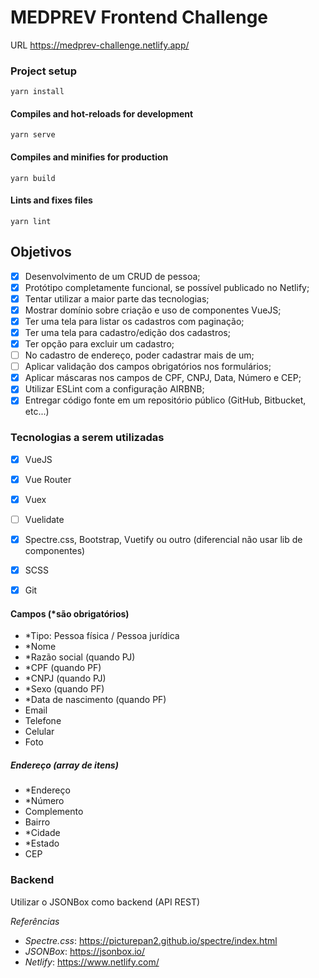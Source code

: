 # MEDPREV Frontend Challenge

URL https://medprev-challenge.netlify.app/

### Project setup
```
yarn install
```

#### Compiles and hot-reloads for development
```
yarn serve
```

#### Compiles and minifies for production
```
yarn build
```

#### Lints and fixes files
```
yarn lint
```


## Objetivos

- [x] Desenvolvimento de um CRUD de pessoa;
- [x] Protótipo completamente funcional, se possível publicado no Netlify;
- [x] Tentar utilizar a maior parte das tecnologias;
- [x] Mostrar domínio sobre criação e uso de componentes VueJS;
- [x] Ter uma tela para listar os cadastros com paginação;
- [x] Ter uma tela para cadastro/edição dos cadastros;
- [x] Ter opção para excluir um cadastro;
- [ ] No cadastro de endereço, poder cadastrar mais de um;
- [ ] Aplicar validação dos campos obrigatórios nos formulários;
- [x] Aplicar máscaras nos campos de CPF, CNPJ, Data, Número e CEP;
- [x] Utilizar ESLint com a configuração AIRBNB;
- [x] Entregar código fonte em um repositório público (GitHub, Bitbucket, etc...)

### Tecnologias a serem utilizadas
- [x] VueJS
- [x] Vue Router
- [x] Vuex
- [ ] Vuelidate
- [x]  Spectre.css, Bootstrap, Vuetify ou outro (diferencial não usar lib de componentes)
- [x] SCSS
- [x] Git


#### Campos (*são obrigatórios)
- *Tipo: Pessoa física / Pessoa jurídica
- *Nome
- *Razão social (quando PJ)
- *CPF (quando PF)
- *CNPJ (quando PJ)
- *Sexo (quando PF)
- *Data de nascimento (quando PF)
- Email
- Telefone
- Celular
- Foto

##### Endereço (array de itens)
- *Endereço
- *Número
- Complemento
- Bairro
- *Cidade
- *Estado
- CEP


### Backend
Utilizar o JSONBox como backend (API REST)

*Referências*
- *Spectre.css*: https://picturepan2.github.io/spectre/index.html
- *JSONBox*: https://jsonbox.io/
- *Netlify*: https://www.netlify.com/

